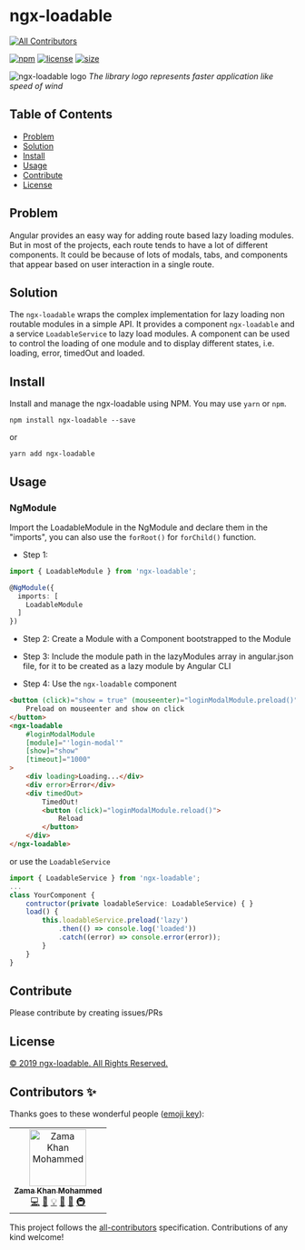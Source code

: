 # ngx-loadable
[![All Contributors](https://img.shields.io/badge/all_contributors-1-orange.svg?style=flat-square)](#contributors-)

[![npm](https://badgen.net/npm/v/ngx-loadable)](https://www.npmjs.com/package/ngx-loadable) [![license](https://img.shields.io/github/license/mohammedzamakhan/ngx-loadable.svg)](https://github.com/mohammedzamakhan/ngx-loadable/master/LICENSE) [![size](https://badgen.net/bundlephobia/minzip/ngx-loadable)](https://bundlephobia.com/result?p=ngx-loadable)

![ngx-loadable logo](https://cdn-images-1.medium.com/max/1600/1*D-rdCEVxbkbGOVdrA3v4bA.png)
*The library logo represents faster application like speed of wind*

## Table of Contents
- [Problem](#problem)
- [Solution](#solution)
- [Install](#install)
- [Usage](#usage)
- [Contribute](#contribute)
- [License](#license)

## Problem

Angular provides an easy way for adding route based lazy loading modules. But in most of the projects, each route tends to have a lot of different components. It could be because of lots of modals, tabs, and components that appear based on user interaction in a single route.

## Solution

The `ngx-loadable` wraps the complex implementation for lazy loading non routable modules in a simple API. It provides a component `ngx-loadable` and a service `LoadableService` to lazy load modules. A component can be used to control the loading of one module and to display different states, i.e. loading, error, timedOut and loaded.
## Install

Install and manage the ngx-loadable using NPM. You may use `yarn` or `npm`.

`npm install ngx-loadable --save`

or

`yarn add ngx-loadable`

## Usage

### NgModule
Import the LoadableModule in the NgModule and declare them in the "imports", you can also use the `forRoot()` for `forChild()` function.

- Step 1:

``` ts
import { LoadableModule } from 'ngx-loadable';

@NgModule({
  imports: [
    LoadableModule
  ]
})
```

- Step 2:
Create a Module with a Component bootstrapped to the Module

- Step 3:
Include the module path in the lazyModules array in angular.json file, for it to be created as a lazy module by Angular CLI

- Step 4:
Use the `ngx-loadable` component
```html
<button (click)="show = true" (mouseenter)="loginModalModule.preload()">
    Preload on mouseenter and show on click
</button>
<ngx-loadable
    #loginModalModule
    [module]="'login-modal'"
    [show]="show"
    [timeout]="1000"
>
    <div loading>Loading...</div>
    <div error>Error</div>
    <div timedOut>
        TimedOut!
        <button (click)="loginModalModule.reload()">
            Reload
        </button>
    </div>
</ngx-loadable>
```

or use the `LoadableService`

```ts
import { LoadableService } from 'ngx-loadable';
...
class YourComponent {
    contructor(private loadableService: LoadableService) { }
    load() {
        this.loadableService.preload('lazy')
            .then(() => console.log('loaded'))
            .catch((error) => console.error(error));
        }
    }
}
```
## Contribute

Please contribute by creating issues/PRs

## License

[© 2019 ngx-loadable. All Rights Reserved.](../LICENSE)

## Contributors ✨

Thanks goes to these wonderful people ([emoji key](https://allcontributors.org/docs/en/emoji-key)):

<!-- ALL-CONTRIBUTORS-LIST:START - Do not remove or modify this section -->
<!-- prettier-ignore-start -->
<!-- markdownlint-disable -->
<table>
  <tr>
    <td align="center"><a href="https://www.linkedin.com/in/mohammedzamakhan"><img src="https://avatars3.githubusercontent.com/u/2327532?v=4" width="100px;" alt="Zama Khan Mohammed"/><br /><sub><b>Zama Khan Mohammed</b></sub></a><br /><a href="https://github.com/mohammedzamakhan/ngx-loadable/commits?author=mohammedzamakhan" title="Code">💻</a> <a href="#design-mohammedzamakhan" title="Design">🎨</a> <a href="#example-mohammedzamakhan" title="Examples">💡</a> <a href="https://github.com/mohammedzamakhan/ngx-loadable/commits?author=mohammedzamakhan" title="Documentation">📖</a> <a href="#ideas-mohammedzamakhan" title="Ideas, Planning, & Feedback">🤔</a> <a href="#infra-mohammedzamakhan" title="Infrastructure (Hosting, Build-Tools, etc)">🚇</a></td>
  </tr>
</table>

<!-- markdownlint-enable -->
<!-- prettier-ignore-end -->
<!-- ALL-CONTRIBUTORS-LIST:END -->

This project follows the [all-contributors](https://github.com/all-contributors/all-contributors) specification. Contributions of any kind welcome!